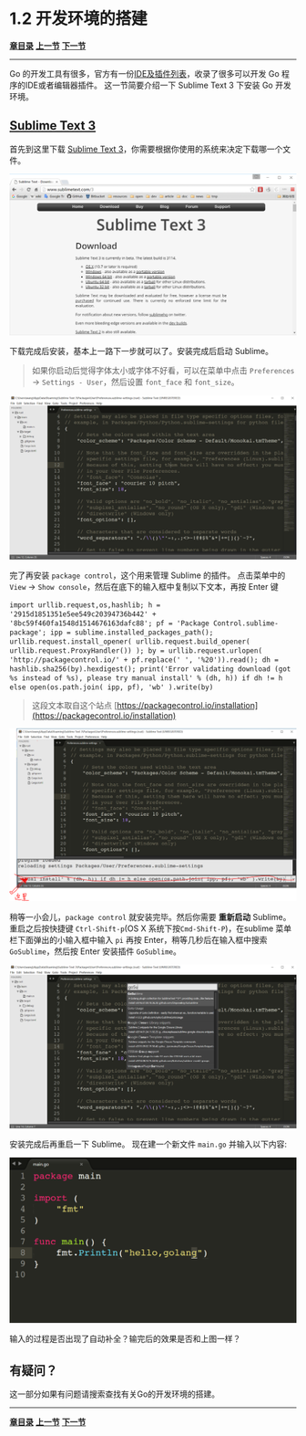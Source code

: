 1.2 开发环境的搭建
==================

[**章目录**](./ch01.md)
[**上一节**](./ch01-01-install-go.md)
[**下一节**](./ch01-03-resources.md)

---

Go 的开发工具有很多，官方有一份[IDE及插件列表][]，收录了很多可以开发 Go 程序的IDE或者编辑器插件。
这一节简要介绍一下 Sublime Text 3 下安装 Go 开发环境。

## [Sublime Text 3][]

首先到这里下载 [Sublime Text 3][]，你需要根据你使用的系统来决定下载哪一个文件。

![sublimetext3-download](../img/sublime3_download.PNG)

下载完成后安装，基本上一路下一步就可以了。安装完成后启动 Sublime。

> 如果你启动后觉得字体太小或字体不好看，可以在菜单中点击 `Preferences` -> `Settings - User`，然后设置 `font_face` 和 `font_size`。

![sublimetext3-setting](../img/sublime3_setting.PNG)

完了再安装 `package control`，这个用来管理 Sublime 的插件。
点击菜单中的 `View` -> `Show console`，然后在底下的输入框中复制以下文本，再按 Enter 键

	import urllib.request,os,hashlib; h = '2915d1851351e5ee549c20394736b442' + '8bc59f460fa1548d1514676163dafc88'; pf = 'Package Control.sublime-package'; ipp = sublime.installed_packages_path(); urllib.request.install_opener( urllib.request.build_opener( urllib.request.ProxyHandler()) ); by = urllib.request.urlopen( 'http://packagecontrol.io/' + pf.replace(' ', '%20')).read(); dh = hashlib.sha256(by).hexdigest(); print('Error validating download (got %s instead of %s), please try manual install' % (dh, h)) if dh != h else open(os.path.join( ipp, pf), 'wb' ).write(by)

> 这段文本取自这个站点 [https://packagecontrol.io/installation](https://packagecontrol.io/installation)

![sublimetext3-packagecontrol](../img/sublime3_packagecontrol.PNG)

稍等一小会儿，`package control` 就安装完毕。然后你需要 **重新启动** Sublime。
重启之后按快捷键 `Ctrl-Shift-p`(OS X 系统下按`Cmd-Shift-P`)，在sublime 菜单栏下面弹出的小输入框中输入 `pi` 再按 Enter，稍等几秒后在输入框中搜索 `GoSublime`，然后按 Enter 安装插件 `GoSublime`。

![sublimetext3-gosublime](../img/sublime3_gosublime.PNG)

安装完成后再重启一下 Sublime。
现在建一个新文件 `main.go` 并输入以下内容:

![sublimetext3-gohello](../img/sublime3_gohello.PNG)

输入的过程是否出现了自动补全？输完后的效果是否和上图一样？

## 有疑问？
这一部分如果有问题请搜索查找有关Go的开发环境的搭建。


[IDE及插件列表]: https://github.com/golang/go/wiki/IDEsAndTextEditorPlugins
[Sublime Text 3]: http://www.sublimetext.com/3 "Sublime"

---
[**章目录**](./ch01.md)
[**上一节**](./ch01-01-install-go.md)
[**下一节**](./ch01-03-resources.md)
